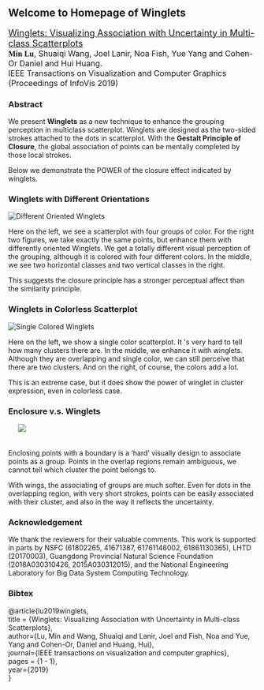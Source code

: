 ## Welcome to Homepage of Winglets


[<font size=4>Winglets: Visualizing Association with Uncertainty in Multi-class Scatterplots</font>](https://deardeer.github.io/pub/InfoVis19_Winglet.pdf)   
<font face='微软雅黑' size = 3>**Min Lu**</font><font size = 3>, Shuaiqi Wang, Joel Lanir, Noa Fish, Yue Yang and Cohen-Or Daniel and Hui Huang.</font>  
<font size = 3>IEEE Transactions on Visualization and Computer Graphics (Proceedings of InfoVis 2019)</font> 


### Abstract
We present **Winglets** as a new technique to enhance the grouping perception in multiclass scatterplot. Winglets are designed as the two-sided strokes attached to the dots in scatterplot. With the **Gestalt Principle of Closure**, the global association of points can be mentally completed by those local strokes. 

Below we demonstrate the POWER of the closure effect indicated by winglets. 
<!-- To see the full paper, please access the link: [Winglets: Visualizing Association with Uncertainty in Multi-class Scatterplots](https://deardeer.github.io/pub/InfoVis19_Winglet.pdf) -->



### Winglets with Different Orientations

![Different Oriented Winglets](
https://raw.githubusercontent.com/deardeer/Winglets/gh-pages/images/diff_orient.png)

Here on the left, we see a scatterplot with four groups of color. 
For the right two figures, we take exactly the same points, but enhance them with differently oriented Winglets.
We get a totally different visual perception of the grouping, although it is colored with four different colors.
In the middle, we see two horizontal classes and two vertical classes in the right. 

This suggests the closure principle has a stronger perceptual affect than the similarity principle.


### Winglets in Colorless Scatterplot

![Single Colored Winglets](
https://raw.githubusercontent.com/deardeer/Winglets/gh-pages/images/single_color.png)

Here on the left, we show a single color scatterplot. It 's very hard to tell how many clusters there are. 
In the middle, we enhance it with winglets. Although they are overlapping and single color, we can still perceive that there are two clusters. And on the right, of course, the colors add a lot.

This is an extreme case, but it does show the power of winglet in cluster expression, even in colorless case.

### Enclosure v.s. Winglets

<!-- ![Enclosure and Winglets](
https://raw.githubusercontent.com/deardeer/Winglets/gh-pages/images/enclosure.png){:style='margin:100px'} -->
<img src = 'https://raw.githubusercontent.com/deardeer/Winglets/gh-pages/images/enclosure.png' style='padding-right:20px;padding-bottom:20px;padding-left:20px;'>

Enclosing points with a boundary is a ‘hard’ visually design to associate points as a group. Points in the overlap regions remain ambiguous, we cannot tell which cluster the point belongs to. 

With wings, the associating of groups are much softer. Even for dots in the overlapping region, with very short strokes, points can be easily associated with their cluster, and also in the way it reflects the uncertainty. 

### Acknowledgement   
We thank the reviewers for their valuable comments. This work is supported in parts by NSFC (61802265, 41671387, 61761146002, 61861130365), LHTD (20170003), Guangdong Provincial Natural Science Foundation (2018A030310426, 2015A030312015), and the National Engineering Laboratory for Big Data System Computing Technology.

### Bibtex  
@article{lu2019winglets,  
title = {Winglets: Visualizing Association with Uncertainty in Multi-class Scatterplots},  
author={Lu, Min and Wang, Shuaiqi and Lanir, Joel and Fish, Noa and Yue, Yang and Cohen-Or, Daniel and Huang, Hui},  
journal={IEEE transactions on visualization and computer graphics},  
pages = {1 - 1},   
year={2019}  
}

